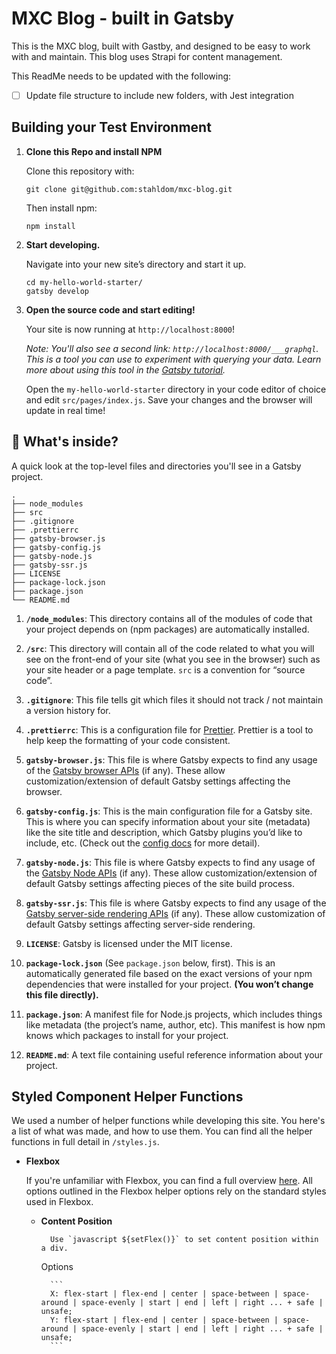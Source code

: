 # MXC Blog - built in Gatsby

This is the MXC blog, built with Gastby, and designed to be easy to work with and maintain. This blog uses Strapi for content management.

This ReadMe needs to be updated with the following:

- [ ] Update file structure to include new folders, with Jest integration

## Building your Test Environment

1. **Clone this Repo and install NPM**

   Clone this repository with:

   ```shell
   git clone git@github.com:stahldom/mxc-blog.git
   ```

   Then install npm:

   ```shell
   npm install
   ```

1. **Start developing.**

   Navigate into your new site’s directory and start it up.

   ```shell
   cd my-hello-world-starter/
   gatsby develop
   ```

1. **Open the source code and start editing!**

   Your site is now running at `http://localhost:8000`!

   _Note: You'll also see a second link: _`http://localhost:8000/___graphql`_. This is a tool you can use to experiment with querying your data. Learn more about using this tool in the [Gatsby tutorial](https://www.gatsbyjs.org/tutorial/part-five/#introducing-graphiql)._

   Open the `my-hello-world-starter` directory in your code editor of choice and edit `src/pages/index.js`. Save your changes and the browser will update in real time!

## 🧐 What's inside?

A quick look at the top-level files and directories you'll see in a Gatsby project.

    .
    ├── node_modules
    ├── src
    ├── .gitignore
    ├── .prettierrc
    ├── gatsby-browser.js
    ├── gatsby-config.js
    ├── gatsby-node.js
    ├── gatsby-ssr.js
    ├── LICENSE
    ├── package-lock.json
    ├── package.json
    └── README.md

1.  **`/node_modules`**: This directory contains all of the modules of code that your project depends on (npm packages) are automatically installed.

2.  **`/src`**: This directory will contain all of the code related to what you will see on the front-end of your site (what you see in the browser) such as your site header or a page template. `src` is a convention for “source code”.

3.  **`.gitignore`**: This file tells git which files it should not track / not maintain a version history for.

4.  **`.prettierrc`**: This is a configuration file for [Prettier](https://prettier.io/). Prettier is a tool to help keep the formatting of your code consistent.

5.  **`gatsby-browser.js`**: This file is where Gatsby expects to find any usage of the [Gatsby browser APIs](https://www.gatsbyjs.org/docs/browser-apis/) (if any). These allow customization/extension of default Gatsby settings affecting the browser.

6.  **`gatsby-config.js`**: This is the main configuration file for a Gatsby site. This is where you can specify information about your site (metadata) like the site title and description, which Gatsby plugins you’d like to include, etc. (Check out the [config docs](https://www.gatsbyjs.org/docs/gatsby-config/) for more detail).

7.  **`gatsby-node.js`**: This file is where Gatsby expects to find any usage of the [Gatsby Node APIs](https://www.gatsbyjs.org/docs/node-apis/) (if any). These allow customization/extension of default Gatsby settings affecting pieces of the site build process.

8.  **`gatsby-ssr.js`**: This file is where Gatsby expects to find any usage of the [Gatsby server-side rendering APIs](https://www.gatsbyjs.org/docs/ssr-apis/) (if any). These allow customization of default Gatsby settings affecting server-side rendering.

9.  **`LICENSE`**: Gatsby is licensed under the MIT license.

10. **`package-lock.json`** (See `package.json` below, first). This is an automatically generated file based on the exact versions of your npm dependencies that were installed for your project. **(You won’t change this file directly).**

11. **`package.json`**: A manifest file for Node.js projects, which includes things like metadata (the project’s name, author, etc). This manifest is how npm knows which packages to install for your project.

12. **`README.md`**: A text file containing useful reference information about your project.

## Styled Component Helper Functions

We used a number of helper functions while developing this site. You here's a list of what was made, and how to use them. You can find all the helper functions in full detail in `/styles.js`.

- **Flexbox**

  If you're unfamiliar with Flexbox, you can find a full overview [here](https://css-tricks.com/snippets/css/a-guide-to-flexbox/). All options outlined in the Flexbox helper options rely on the standard styles used in Flexbox.

  - **Content Position**

          Use `javascript ${setFlex()}` to set content position within a div.

    Options

          ```
          X: flex-start | flex-end | center | space-between | space-around | space-evenly | start | end | left | right ... + safe | unsafe;
          Y: flex-start | flex-end | center | space-between | space-around | space-evenly | start | end | left | right ... + safe | unsafe;
          ```
